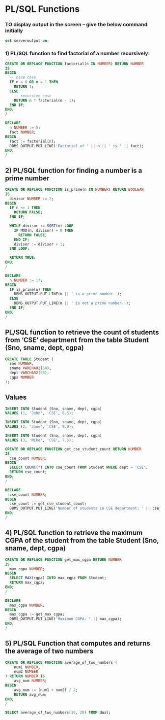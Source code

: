 # PL/SQL Functions

### TO display output in the screen – give the below command initially 
```sql
set serveroutput on;
```

### 1) PL/SQL function to find factorial of a number recursively:
```sql
CREATE OR REPLACE FUNCTION factorial(n IN NUMBER) RETURN NUMBER
IS
BEGIN
  -- base case
  IF n = 0 OR n = 1 THEN
    RETURN 1;
  ELSE
    -- recursive case
    RETURN n * factorial(n - 1);
  END IF;
END;
/
```
``` sql
DECLARE
  n NUMBER := 5;
  fact NUMBER;
BEGIN
  fact := factorial(n);
  DBMS_OUTPUT.PUT_LINE('Factorial of ' || n || ' is ' || fact);
END;
/
```

## 2) PL/SQL function for finding a number is a prime number
```sql
CREATE OR REPLACE FUNCTION is_prime(n IN NUMBER) RETURN BOOLEAN
IS
  divisor NUMBER := 2;
BEGIN
  IF n <= 1 THEN
    RETURN FALSE;
  END IF;

  WHILE divisor <= SQRT(n) LOOP
    IF MOD(n, divisor) = 0 THEN
      RETURN FALSE;
    END IF;
    divisor := divisor + 1;
  END LOOP;

  RETURN TRUE;
END;
/
```
```sql
DECLARE
  n NUMBER := 17;
BEGIN
  IF is_prime(n) THEN
    DBMS_OUTPUT.PUT_LINE(n || ' is a prime number.');
  ELSE
    DBMS_OUTPUT.PUT_LINE(n || ' is not a prime number.');
  END IF;
END;
/
```
## PL/SQL function to retrieve the count of students from ‘CSE’ department from the table Student (Sno, sname, dept, cgpa)
``` sql
CREATE TABLE Student (
  Sno NUMBER,
  sname VARCHAR2(50),
  dept VARCHAR2(50),
  cgpa NUMBER
);
```
## Values
```sql
INSERT INTO Student (Sno, sname, dept, cgpa)
VALUES (1, 'John', 'CSE', 8.5);

INSERT INTO Student (Sno, sname, dept, cgpa)
VALUES (2, 'Jane', 'CSE', 9.0);

INSERT INTO Student (Sno, sname, dept, cgpa)
VALUES (3, 'Mike', 'CSE', 7.5);
```
```sql
CREATE OR REPLACE FUNCTION get_cse_student_count RETURN NUMBER
IS
  cse_count NUMBER;
BEGIN
  SELECT COUNT(*) INTO cse_count FROM Student WHERE dept = 'CSE';
  RETURN cse_count;
END;
/
```
```sql
DECLARE
  cse_count NUMBER;
BEGIN
  cse_count := get_cse_student_count;
  DBMS_OUTPUT.PUT_LINE('Number of students in CSE department: ' || cse_count);
END;
/
```

## 4) PL/SQL function to retrieve the maximum CGPA of the student from the table Student (Sno, sname, dept, cgpa)
```sql
CREATE OR REPLACE FUNCTION get_max_cgpa RETURN NUMBER
IS
  max_cgpa NUMBER;
BEGIN
  SELECT MAX(cgpa) INTO max_cgpa FROM Student;
  RETURN max_cgpa;
END;
/
```
```sql
DECLARE
  max_cgpa NUMBER;
BEGIN
  max_cgpa := get_max_cgpa;
  DBMS_OUTPUT.PUT_LINE('Maximum CGPA: ' || max_cgpa);
END;
/
```

## 5) PL/SQL Function that computes and returns the average of two numbers
```sql
CREATE OR REPLACE FUNCTION average_of_two_numbers (
    num1 NUMBER,
    num2 NUMBER
) RETURN NUMBER IS
    avg_num NUMBER;
BEGIN
    avg_num := (num1 + num2) / 2;
    RETURN avg_num;
END;
/
```
```sql
SELECT average_of_two_numbers(10, 20) FROM dual;
```
